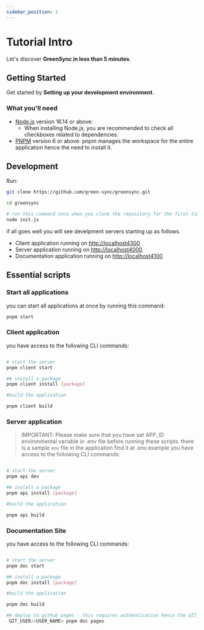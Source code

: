 ```yaml
---
sidebar_position: 1
---
```


# Tutorial Intro

Let's discover **GreenSync in less than 5 minutes**.

## Getting Started

Get started by **Setting up your development environment**.

### What you'll need

- [Node.js](https://nodejs.org/en/download/) version 16.14 or above:
  - When installing Node.js, you are recommended to check all checkboxes related to dependencies.
- [PNPM](https://pnpm.io/installation) version 6 or above. pnpm manages the workspace for the entire application hence the need to install it.

## Development

Run:

```bash
git clone https://github.com/green-sync/greensync.git

cd greensync

# run this command once when you clone the repository for the first time
node init.js
```

if all goes well you will see develpment servers starting up as follows.

- Client application running on [http://localhost4300](localhost:4300)
- Server application running on [http://localhost4000](localhost:4000)
- Documentation application running on [http://localhost4100](localhost:4100)

## Essential scripts

### Start all applications

you can start all applications at once by running this command:

```bash
pnpm start
```

### Client application

you have access to the following CLI commands:

```bash

# start the server
pnpm client start

## install a package
pnpm client install [package]

#build the application

pnpm client build


```

### Server application

> IMPORTANT: Please make sure that you have set APP_ID environmental variable in .env file before running these scripts. there is a sample `env` file in the application find it at .env.example
> you have access to the following CLI commands:

```bash

# start the server
pnpm api dev

## install a package
pnpm api install [package]

#build the application

pnpm api build


```

### Documentation Site

you have access to the following CLI commands:

```bash

# start the server
pnpm doc start

## install a package
pnpm doc install [package]

#build the application

pnpm doc build

## deploy to github pages - this requires authentication hence the GIT_USER flag
 GIT_USER:<USER_NAME> pnpm doc pages

```
